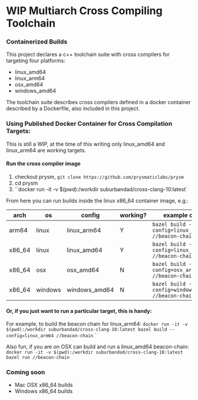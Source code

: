 # WIP Multiarch Cross Compiling Toolchain

### Containerized Builds
This project declares a c++ toolchain suite with cross compilers for targeting four platforms:
* linux_amd64
* linux_arm64
* osx_amd64
* windows_amd64

The toolchain suite describes cross compilers defined in a docker container described by a Dockerfile, also included in this project.


### Using Published Docker Container for Cross Compilation Targets:
This is still a WIP, at the time of this writing only linux_amd64 and linux_arm64 are working targets.

#### Run the cross compiler image
1. checkout prysm, `git clone https://github.com/prysmaticlabs/prysm`
2. cd prysm
3. ``docker run -it -v $(pwd):/workdir suburbandad/cross-clang-10:latest` 

From here you can run builds inside the linux x86_64 container image, e.g.:

|    arch |   os    |    config     | working? | example cmd   |
|--------|----------|---------------|----------|---------------|
| arm64   | linux   | linux_arm64   |  Y       | `bazel build --config=linux_arm64 //beacon-chain` |
| x86_64  | linux   | linux_amd64   |  Y       | `bazel build --config=linux_amd64 //beacon-chain` |
| x86_64  | osx     | osx_amd64     |  N       | `bazel build --config=osx_arm64 //beacon-chain` |
| x86_64  | windows | windows_amd64 |  N       | `bazel build --config=windows_arm64 //beacon-chain` |


#### Or, if you just want to run a particular target, this is handy:
For example, to build the beacon chain for linux_arm64: 
`docker run -it -v $(pwd):/workdir suburbandad/cross-clang-10:latest bazel build --config=linux_arm64 //beacon-chain`
` 

Also fun, if you are on OSX can build and run a linux_amd64 beacon-chain:
`docker run -it -v $(pwd):/workdir suburbandad/cross-clang-10:latest bazel run //beacon-chain` 
            

### Coming soon
* Mac OSX x86_64 builds
* Windows x86_64 builds
            